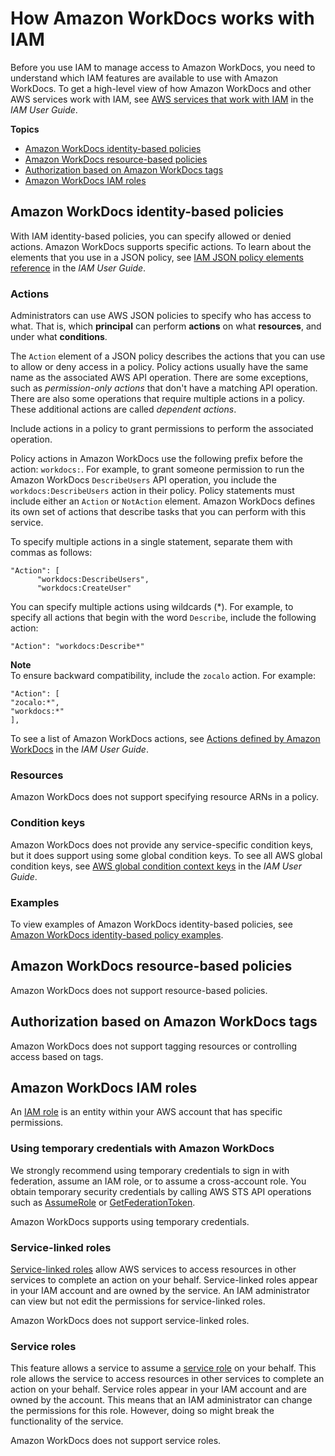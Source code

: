 # How Amazon WorkDocs works with IAM<a name="security_iam_service-with-iam"></a>

Before you use IAM to manage access to Amazon WorkDocs, you need to understand which IAM features are available to use with Amazon WorkDocs\. To get a high\-level view of how Amazon WorkDocs and other AWS services work with IAM, see [AWS services that work with IAM](https://docs.aws.amazon.com/IAM/latest/UserGuide/reference_aws-services-that-work-with-iam.html) in the *IAM User Guide*\.

**Topics**
+ [Amazon WorkDocs identity\-based policies](#security_iam_service-with-iam-id-based-policies)
+ [Amazon WorkDocs resource\-based policies](#security_iam_service-with-iam-resource-based-policies)
+ [Authorization based on Amazon WorkDocs tags](#security_iam_service-with-iam-tags)
+ [Amazon WorkDocs IAM roles](#security_iam_service-with-iam-roles)

## Amazon WorkDocs identity\-based policies<a name="security_iam_service-with-iam-id-based-policies"></a>

With IAM identity\-based policies, you can specify allowed or denied actions\. Amazon WorkDocs supports specific actions\. To learn about the elements that you use in a JSON policy, see [IAM JSON policy elements reference](https://docs.aws.amazon.com/IAM/latest/UserGuide/reference_policies_elements.html) in the *IAM User Guide*\.

### Actions<a name="security_iam_service-with-iam-id-based-policies-actions"></a>

Administrators can use AWS JSON policies to specify who has access to what\. That is, which **principal** can perform **actions** on what **resources**, and under what **conditions**\.

The `Action` element of a JSON policy describes the actions that you can use to allow or deny access in a policy\. Policy actions usually have the same name as the associated AWS API operation\. There are some exceptions, such as *permission\-only actions* that don't have a matching API operation\. There are also some operations that require multiple actions in a policy\. These additional actions are called *dependent actions*\.

Include actions in a policy to grant permissions to perform the associated operation\.

Policy actions in Amazon WorkDocs use the following prefix before the action: `workdocs:`\. For example, to grant someone permission to run the Amazon WorkDocs `DescribeUsers` API operation, you include the `workdocs:DescribeUsers` action in their policy\. Policy statements must include either an `Action` or `NotAction` element\. Amazon WorkDocs defines its own set of actions that describe tasks that you can perform with this service\.

To specify multiple actions in a single statement, separate them with commas as follows:

```
"Action": [
      "workdocs:DescribeUsers",
      "workdocs:CreateUser"
```

You can specify multiple actions using wildcards \(\*\)\. For example, to specify all actions that begin with the word `Describe`, include the following action:

```
"Action": "workdocs:Describe*"
```



**Note**  
To ensure backward compatibility, include the `zocalo` action\. For example:  

```
"Action": [
"zocalo:*",
"workdocs:*"
],
```

To see a list of Amazon WorkDocs actions, see [Actions defined by Amazon WorkDocs](https://docs.aws.amazon.com/IAM/latest/UserGuide/list_amazonworkdocs.html#amazonworkdocs-actions-as-permissions) in the *IAM User Guide*\.

### Resources<a name="security_iam_service-with-iam-id-based-policies-resources"></a>

Amazon WorkDocs does not support specifying resource ARNs in a policy\.

### Condition keys<a name="security_iam_service-with-iam-id-based-policies-conditionkeys"></a>

Amazon WorkDocs does not provide any service\-specific condition keys, but it does support using some global condition keys\. To see all AWS global condition keys, see [AWS global condition context keys](https://docs.aws.amazon.com/IAM/latest/UserGuide/reference_policies_condition-keys.html) in the *IAM User Guide*\.

### Examples<a name="security_iam_service-with-iam-id-based-policies-examples"></a>



To view examples of Amazon WorkDocs identity\-based policies, see [Amazon WorkDocs identity\-based policy examples](security_iam_id-based-policy-examples.md)\.

## Amazon WorkDocs resource\-based policies<a name="security_iam_service-with-iam-resource-based-policies"></a>

Amazon WorkDocs does not support resource\-based policies\.

## Authorization based on Amazon WorkDocs tags<a name="security_iam_service-with-iam-tags"></a>

Amazon WorkDocs does not support tagging resources or controlling access based on tags\.

## Amazon WorkDocs IAM roles<a name="security_iam_service-with-iam-roles"></a>

An [IAM role](https://docs.aws.amazon.com/IAM/latest/UserGuide/id_roles.html) is an entity within your AWS account that has specific permissions\.

### Using temporary credentials with Amazon WorkDocs<a name="security_iam_service-with-iam-roles-tempcreds"></a>

We strongly recommend using temporary credentials to sign in with federation, assume an IAM role, or to assume a cross\-account role\. You obtain temporary security credentials by calling AWS STS API operations such as [AssumeRole](https://docs.aws.amazon.com/STS/latest/APIReference/API_AssumeRole.html) or [GetFederationToken](https://docs.aws.amazon.com/STS/latest/APIReference/API_GetFederationToken.html)\. 

Amazon WorkDocs supports using temporary credentials\. 

### Service\-linked roles<a name="security_iam_service-with-iam-roles-service-linked"></a>

[Service\-linked roles](https://docs.aws.amazon.com/IAM/latest/UserGuide/id_roles_terms-and-concepts.html#iam-term-service-linked-role) allow AWS services to access resources in other services to complete an action on your behalf\. Service\-linked roles appear in your IAM account and are owned by the service\. An IAM administrator can view but not edit the permissions for service\-linked roles\.

Amazon WorkDocs does not support service\-linked roles\.

### Service roles<a name="security_iam_service-with-iam-roles-service"></a>

This feature allows a service to assume a [service role](https://docs.aws.amazon.com/IAM/latest/UserGuide/id_roles_terms-and-concepts.html#iam-term-service-role) on your behalf\. This role allows the service to access resources in other services to complete an action on your behalf\. Service roles appear in your IAM account and are owned by the account\. This means that an IAM administrator can change the permissions for this role\. However, doing so might break the functionality of the service\.

Amazon WorkDocs does not support service roles\. 